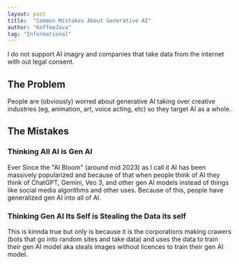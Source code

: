```yaml
---
layout: post
title:  "Common Mistakes About Generative AI"
author: "KoffeeJava"
tag: "Informational"
---
```

I do not support AI imagry and companies that take data from the internet with out legal consent.


## The Problem
People are (obviously) worred about generative AI taking over creative industries (eg, animation, art, voice acting, etc) so they target AI as a whole.

## The Mistakes

### Thinking All AI is Gen AI
Ever Since the "AI Bloom" (around mid 2023) as I call it AI has been massively popularized and because of that when people think of AI they think of ChatGPT, Gemini, Veo 3, and other gen AI models instead  of things like social media algorithms and other uses. Because of this, people have generalized gen AI into all of AI.

### Thinking Gen AI Its Self is Stealing the Data its self
This is kinnda true but only is because it is the corporations making crawers (bots that go into random sites and take data) and uses the data to train their gen AI model aka steals images without licences to train their gen AI model.